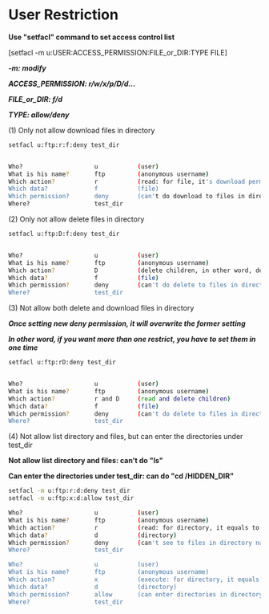 # User Restriction

**Use "setfacl" command to set access control list** 

[setfacl -m u:USER:ACCESS_PERMISSION:FILE_or_DIR:TYPE  FILE]

***-m:                   modify*** 

***ACCESS_PERMISSION:    r/w/x/p/D/d...***

***FILE_or_DIR:          f/d***

***TYPE:                 allow/deny***

(1)  Only not allow download files in directory
```bash
setfacl u:ftp:r:f:deny test_dir


Who?                    u           (user)
What is his name?       ftp         (anonymous username)
Which action?           r           (read: for file, it's download permission)
Which data?             f           (file)
Which permission?       deny        (can't do download to files in directory named test_dir)
Where?                  test_dir    
```

(2)  Only not allow delete files in directory
```bash
setfacl u:ftp:D:f:deny test_dir


Who?                    u           (user)
What is his name?       ftp         (anonymous username)
Which action?           D           (delete children, in other word, delete files in directory)
Which data?             f           (file)
Which permission?       deny        (can't do delete to files in directory named test_dir)
Where?                  test_dir    
```
(3)  Not allow both delete and download files in directory

***Once setting new deny permission, it will overwrite the former setting***

***In other word, if you want more than one restrict, you have to set them in one time***
```bash
setfacl u:ftp:rD:deny test_dir


Who?                    u           (user)
What is his name?       ftp         (anonymous username)
Which action?           r and D     (read and delete children)
Which data?             f           (file)
Which permission?       deny        (can't do delete to files in directory named test_dir)
Where?                  test_dir
```
(4)  Not allow list directory and files, but can enter the directories under test_dir

**Not allow list directory and files: can't do "ls"**

**Can enter the directories under test_dir: can do "cd /HIDDEN_DIR"**

```bash
setfacl -m u:ftp:r:d:deny test_dir
setfacl -m u:ftp:x:d:allow test_dir

Who?                    u           (user)
What is his name?       ftp         (anonymous username)
Which action?           r           (read: for directory, it equals to "ls")
Which data?             d           (directory)
Which permission?       deny        (can't see to files in directory named test_dir)
Where?                  test_dir

Who?                    u           (user)
What is his name?       ftp         (anonymous username)
Which action?           x           (execute: for directory, it equals to "cd")
Which data?             d           (directory)
Which permission?       allow       (can enter directories in directory named test_dir)
Where?                  test_dir
```
